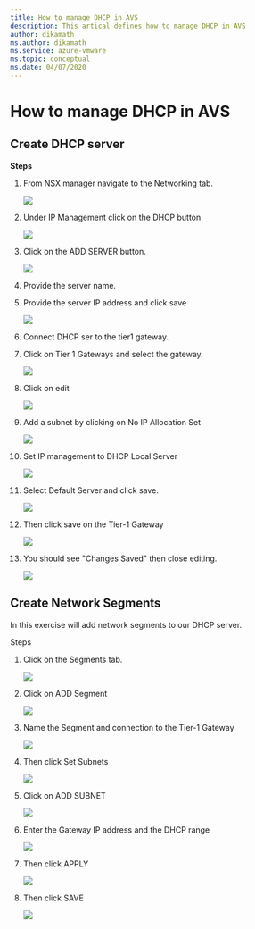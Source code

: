 ```yaml
---
title: How to manage DHCP in AVS
description: This artical defines how to manage DHCP in AVS
author: dikamath
ms.author: dikamath
ms.service: azure-vmware
ms.topic: conceptual
ms.date: 04/07/2020
---
```

# How to manage DHCP in AVS
## Create DHCP server

**Steps**

1. From NSX manager navigate to the Networking tab.

   ![](./media/manage-dhcp/image40.png)

2. Under IP Management click on the DHCP button

   ![](./media/manage-dhcp/image41.png)

3. Click on the ADD SERVER button.

   ![](./media/manage-dhcp/image42.png)

4. Provide the server name.

5. Provide the server IP address and click save

   ![](./media/manage-dhcp/image43.png)

6. Connect DHCP ser to the tier1 gateway.

7. Click on Tier 1 Gateways and select the gateway.

   ![](./media/manage-dhcp/image44.png)

8. Click on edit

   ![](./media/manage-dhcp/image45.png)

9. Add a subnet by clicking on No IP Allocation Set

   ![](./media/manage-dhcp/image46.png)

10. Set IP management to DHCP Local Server

    ![](./media/manage-dhcp/image47.png)

11. Select Default Server and click save.

    ![](./media/manage-dhcp/image48.png)

12. Then click save on the Tier-1 Gateway

    ![](./media/manage-dhcp/image49.png)

13. You should see "Changes Saved" then close editing.

    ![](./media/manage-dhcp/image50.png)

## Create Network Segments

In this exercise will add network segments to our DHCP server.

Steps

1. Click on the Segments tab.

   ![](./media/manage-dhcp/image51.png)

2. Click on ADD Segment

   ![](./media/manage-dhcp/image52.png)

3. Name the Segment and connection to the Tier-1 Gateway

   ![](./media/manage-dhcp/image53.png)

4. Then click Set Subnets

   ![](./media/manage-dhcp/image54.png)

5. Click on ADD SUBNET

   ![](./media/manage-dhcp/image55.png)

6. Enter the Gateway IP address and the DHCP range

   ![](./media/manage-dhcp/image56.png)

7. Then click APPLY

   ![](./media/manage-dhcp/image57.png)

8. Then click SAVE

   ![](./media/manage-dhcp/image58.png)